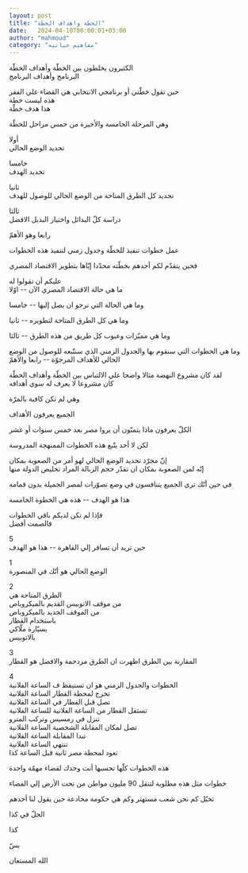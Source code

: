 ```yaml
---
layout: post
title: "الخطة واهداف الخطة"
date:   2024-04-10T00:00:01+03:00
author: "mahmoud"
category: "مفاهيم حياتيه"
---
```



الكثيرون يخلطون بين الخطّة وأهداف الخطّة  
البرنامج وأهداف البرنامج

حين تقول خطّتي أو برنامجي الانتخابي هي القضاء علي
الفقر  
هذه ليست خطة  
هذا هدف خطّة

وهي المرحلة الخامسة والأخيرة من خمس مراحل للخطّة

أولا  
تحديد الوضع الحالي

خامسا  
تحديد الهدف

ثانيا  
تحديد كل الطرق المتاحة من الوضع الحالي للوصول
للهدف

ثالثا  
دراسة كلّ البدائل واختيار البديل الافضل

رابعا وهو الأهمّ

عمل خطوات تنفيذ للخطّة وجدول زمني لتنفيذ هذه
الخطوات

فحين يتقدّم لكم أحدهم بخطّته محدّدا إيّاها بتطوير الاقتصاد
المصري

عليكم أن تقولوا له  
ما هي حالة الاقتصاد المصري الآن -- اوّلا

وما هي الحالة التي نرجو ان يصل إليها -- خامسا

وما هي كل الطرق المتاحة لتطويره -- ثانيا

وما هي مميّزات وعيوب كل طريق من هذه الطرق -- ثالثا

وما هي الخطوات التي سنقوم بها والجدول الزمني الذي سنتّبعه
للوصول من الوضع الحالي للأهداف المرجوّة -- رابعا والأهمّ

لقد كان مشروع النهضة مثالا واضحا علي الالتباس بين الخطّة
وأهداف الخطّة  
كان مشروعا لا يعرف له سوي أهدافه

وهي لم تكن كافية بالمرّة

الجميع يعرفون الأهداف

الكلّ يعرفون ماذا يتمنّون أن يروا مصر بعد خمس سنوات أو
عشر

لكن لا أحد يتّبع هذه الخطوات الممنهجة المدروسة

إنّ مجرّد تحديد الوضع الحالي لهو أمر من الصعوبة
بمكان  
إنّه لمن الصعوبة بمكان ان تقدّر حجم الزبالة المراد تخليص
الدولة منها

في حين أنّك تري الجميع يتنافسون في وضع تصوّرات لمصر
الجميلة بدون قمامة

هذا هو الهدف -- هذه هي الخطوة الخامسة

فإذا لم تكن لديكم باقي الخطوات  
فالصمت أفضل

5  
حين تريد أن تسافر إلي القاهرة -- هذا هو الهدف

1  
الوضع الحالي هو أنّك في المنصورة

2  
الطرق المتاحة هي  
من موقف الاتوبيس القديم بالميكروباص  
من الموقف الجديد بالميكروباص  
باستخدام القطار  
بسيّارة ملّاكي  
بالاتوبيس

3  
المقارنة بين الطرق اظهرت ان الطرق مزدحمة والافضل هو
القطار

4  
الخطوات والجدول الزمني هو ان تستيقظ ف الساعة
الفلانية  
تخرج لمحطة القطار الساعة الفلانية  
تصل قبل القطار في الساعة الفلانية  
تستقل القطار من الساعة الفلانية للساعة الفلانية  
تنزل في رمسيس وتركب المترو  
تصل لمكان المقابلة الشخصية الساعة الفلانية  
تبدا المقابلة الساعة الفلانية  
تنتهي الساعة الفلانية  
تعود لمحطة مصر ثانية قبل الساعة كذا

هذه الخطوات كلّها تحسبها أنت وحدك لقضاء مهمّة واحدة

خطوات مثل هذه مطلوبة لتنقل 90 مليون مواطن من تحت الأرض
إلي الفضاء

تخيّل كم نحن شعب مستهتر وكم هي حكومة مخادعة حين يقول لنا
أحدهم

الحلّ في كذا

كذا

بسّ

الله المستعان
